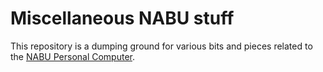 # Miscellaneous NABU stuff

This repository is a dumping ground for various bits and pieces related to the
[NABU Personal Computer](https://en.wikipedia.org/wiki/NABU_Network).
